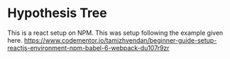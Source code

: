 # Hypothesis Tree

This is a react setup on NPM. This was setup following the example given here. https://www.codementor.io/tamizhvendan/beginner-guide-setup-reactjs-environment-npm-babel-6-webpack-du107r9zr

